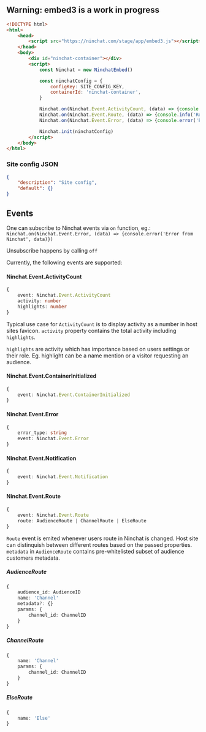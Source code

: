 ## Warning: embed3 is a work in progress

```html
<!DOCTYPE html>
<html>
    <head>
        <script src="https://ninchat.com/stage/app/embed3.js"></script>
    </head>
    <body>
        <div id="ninchat-container"></div>
        <script>
            const Ninchat = new NinchatEmbed()

            const ninchatConfig = {
                configKey: SITE_CONFIG_KEY,
                containerId: 'ninchat-container',
            }

            Ninchat.on(Ninchat.Event.ActivityCount, (data) => {console.info('Activity from Ninchat', data)})
            Ninchat.on(Ninchat.Event.Route, (data) => {console.info('Route change from Ninchat', data)})
            Ninchat.on(Ninchat.Event.Error, (data) => {console.error('Error from Ninchat', data)})

            Ninchat.init(ninchatConfig)
        </script>
    </body>
</html>
```
### Site config JSON
```json
{
    "description": "Site config",
    "default": {}
}
```

## Events

One can subscribe to Ninchat events via `on` function, eg.:
`Ninchat.on(Ninchat.Event.Error, (data) => {console.error('Error from Ninchat', data)})`

Unsubscribe happens by calling `off`

Currently, the following events are supported:

#### Ninchat.Event.ActivityCount
```typescript
{
    event: Ninchat.Event.ActivityCount
    activity: number
    highlights: number
}
```
Typical use case for `ActivityCount` is to display activity as a number in host sites favicon.
`activity` property contains the total activity including `highlights`.

`highlights` are activity which has importance based on users settings or their role.
Eg. highlight can be a name mention or a visitor requesting an audience.

#### Ninchat.Event.ContainerInitialized
```typescript
{
    event: Ninchat.Event.ContainerInitialized
}
```

#### Ninchat.Event.Error
```typescript
{
    error_type: string
    event: Ninchat.Event.Error
}
```

#### Ninchat.Event.Notification
```typescript
{
    event: Ninchat.Event.Notification
}
```

#### Ninchat.Event.Route
```typescript
{
    event: Ninchat.Event.Route
    route: AudienceRoute | ChannelRoute | ElseRoute
}
```
`Route` event is emited whenever users route in Ninchat is changed. Host site can distinquish between different routes based on 
the passed properties. `metadata` in `AudienceRoute` contains pre-whitelisted subset of audience customers metadata.

##### AudienceRoute
```typescript
{
    audience_id: AudienceID
    name: 'Channel'
    metadata?: {}
    params: {
        channel_id: ChannelID
    }
}
```
##### ChannelRoute
```typescript
{
    name: 'Channel'
    params: {
        channel_id: ChannelID
    }
}
```
##### ElseRoute
```typescript
{
    name: 'Else'
}
```
